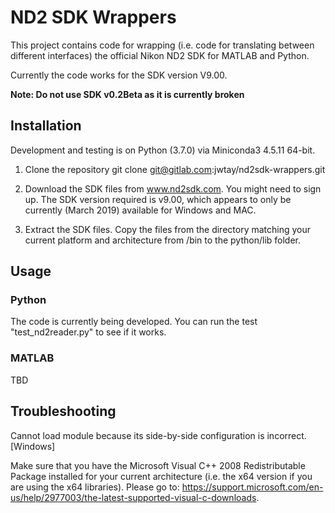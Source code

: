 #  ND2 SDK Wrappers

This project contains code for wrapping (i.e. code for translating between different interfaces) the official Nikon ND2 SDK for MATLAB and Python.

Currently the code works for the SDK version V9.00.

**Note: Do not use SDK v0.2Beta as it is currently broken**

## Installation

Development and testing is on Python (3.7.0) via Miniconda3 4.5.11 64-bit.

1. Clone the repository
  git clone git@gitlab.com:jwtay/nd2sdk-wrappers.git

2. Download the SDK files from www.nd2sdk.com. You might need to sign up. The SDK version required is v9.00, which appears to only be currently (March 2019) available for Windows and MAC.

3. Extract the SDK files. Copy the files from the directory matching your current platform and architecture from /bin to the python/lib folder.

## Usage

### Python

The code is currently being developed. You can run the test "test_nd2reader.py" to see if it works.

### MATLAB

TBD

## Troubleshooting

Cannot load module because its side-by-side configuration is incorrect. [Windows]

Make sure that you have the Microsoft Visual C++ 2008 Redistributable Package installed for your current architecture (i.e. the x64 version if you are using the x64 libraries). Please go to: https://support.microsoft.com/en-us/help/2977003/the-latest-supported-visual-c-downloads.
